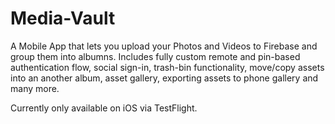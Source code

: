 # Media-Vault

A Mobile App that lets you upload your Photos and Videos to Firebase and group them into albumns.
Includes fully custom remote and pin-based authentication flow, social sign-in, trash-bin functionality, move/copy assets into an another album, asset gallery, exporting assets to phone gallery and many more.

Currently only available on iOS via TestFlight.
